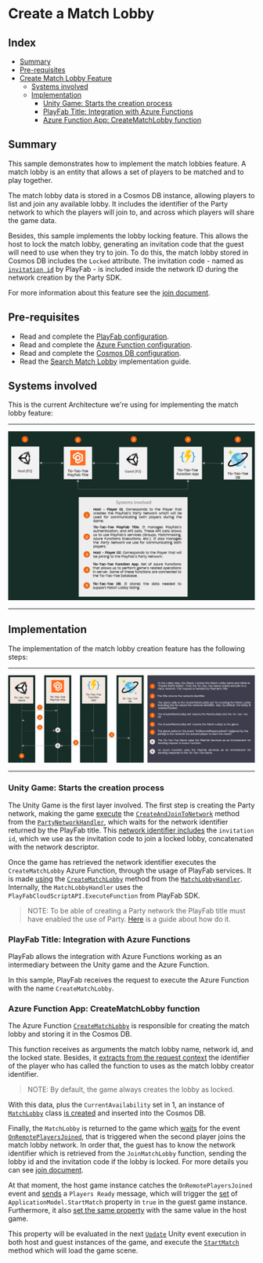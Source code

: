# Create a Match Lobby

## Index

- [Summary][summary]
- [Pre-requisites][prerequisites]
- [Create Match Lobby Feature][create-match-lobby-feature]
  - [Systems involved][systems-involved]
  - [Implementation][implementation]
    - [Unity Game: Starts the creation process][unity-game-starts-the-creation-process]
    - [PlayFab Title: Integration with Azure Functions][playfab-title-integration-with-azure-functions]
    - [Azure Function App: CreateMatchLobby function][azure-function-app-creatematchlobby-function]

## Summary

This sample demonstrates how to implement the match lobbies feature. A match lobby is an entity that allows a set of players to be matched and to play together.

The match lobby data is stored in a Cosmos DB instance, allowing players to list and join any available lobby. It includes the identifier of the Party network to which the players will join to, and across which players will share the game data.

Besides, this sample implements the lobby locking feature. This allows the host to lock the match lobby, generating an invitation code that the guest will need to use when they try to join. To do this, the match lobby stored in Cosmos DB includes the `Locked` attribute. The invitation code - named as [`invitation id`][pf-validation-id] by PlayFab - is included inside the network ID during the network creation by the Party SDK.

For more information about this feature see the [join document][join-to-the-match-lobby].

## Pre-requisites

- Read and complete the [PlayFab configuration][playfab-config-readme].
- Read and complete the [Azure Function configuration][azure-function-config-readme].
- Read and complete the [Cosmos DB configuration][cosmos-db-config-readme].
- Read the [Search Match Lobby][search-match-lobby-readme] implementation guide.

## Systems involved

This is the current Architecture we're using for implementing the match lobby feature:

---

![High-level architecture](./document-assets/high-level-architecture.png)

---

## Implementation

The implementation of the match lobby creation feature has the following steps:

---

![Match Lobby Creation](./document-assets/images/diagrams/match-lobby-creation.png)

---

### Unity Game: Starts the creation process

The Unity Game is the first layer involved. The first step is creating the Party network, making the game [execute][lobby-create-group-create-and-join-to-network] the [`CreateAndJoinToNetwork`][pnh-create-and-join-to-network] method from the [`PartyNetworkHandler`][pnh], which waits for the network identifier returned by the PlayFab title. This [network identifier includes][pf-network-identifier-composition] the `invitation id`, which we use as the invitation code to join a locked lobby, concatenated with the network descriptor.

Once the game has retrieved the network identifier executes the `CreateMatchLobby` Azure Function, through the usage of PlayFab services. It is made [using][lobby-create-group-create-match-lobby] the [`CreateMatchLobby`][mlh-create-match-lobby] method from the [`MatchLobbyHandler`][mlh]. Internally, the `MatchLobbyHandler` uses the `PlayFabCloudScriptAPI.ExecuteFunction` from PlayFab SDK.

> NOTE: To be able of creating a Party network the PlayFab title must have enabled the use of Party. [Here][pf-enable-party] is a guide about how do it.

### PlayFab Title: Integration with Azure Functions

PlayFab allows the integration with Azure Functions working as an intermediary between the Unity game and the Azure Function.

In this sample, PlayFab receives the request to execute the Azure Function with the name `CreateMatchLobby`.

### Azure Function App: CreateMatchLobby function

The Azure Function [`CreateMatchLobby`][create-match-lobby] is responsible for creating the match lobby and storing it in the Cosmos DB.

This function receives as arguments the match lobby name, network id, and the locked state. Besides, it [extracts from the request context][create-match-lobby-extract-creator-id] the identifier of the player who has called the function to uses as the match lobby creator identifier.

> NOTE: By default, the game always creates the lobby as locked.

With this data, plus the `CurrentAvailability` set in 1, an instance of [`MatchLobby`][azf-match-lobby-class] class [is created][mlu-create-match-lobby] and inserted into the Cosmos DB.

Finally, the `MatchLobby` is returned to the game which [waits][lobby-catch-onremoteplayerjoined-event] for the event [`OnRemotePlayersJoined`][pf-onremoteplayerjoined-event], that is triggered when the second player joins the match lobby network. In order that, the guest has to know the network identifier which is retrieved from the `JoinMatchLobby` function, sending the lobby id and the invitation code if the lobby is locked. For more details you can see [join document][join-to-the-match-lobby].

At that moment, the host game instance catches the `OnRemotePlayersJoined` event and [sends][lobby-catch-onremoteplayerjoined-event-send-message] a `Players Ready` message, which will trigger the [set][lobby-set-startmatch-at-players-ready-event] of `ApplicationModel.StartMatch` property in `true` in the guest game instance. Furthermore, it also [set the same property][lobby-catch-onremoteplayerjoined-event-set-startmatch] with the same value in the host game.

This property will be evaluated in the next [`Update`][unity-event-update] Unity event execution in both host and guest instances of the game, and execute the [`StartMatch`][lobby-start-match] method which will load the game scene.

<!-- Index Links -->

[summary]: #summary
[prerequisites]: #pre-requisites
[create-match-lobby-feature]: #create-match-lobby-feature
[systems-involved]: #systems-involved
[implementation]: #implementation
[unity-game-starts-the-creation-process]: #unity-game-starts-the-creation-process
[playfab-title-integration-with-azure-functions]: #playfab-title-integration-with-azure-functions
[azure-function-app-creatematchlobby-function]: #azure-function-app-creatematchlobby-function

<!-- Auto reference -->

[unity-game-calls-to-the-creatematchlobby-function]: #unity-game-calls-to-the-creatematchlobby-function
[azure-function-app-creatematchlobby-function]: #azure-function-app-creatematchlobby-function

<!-- READMEs -->

[search-match-lobby-readme]: ./search-match-lobby.md
[playfab-config-readme]: ./TicTacToe/README.md
[azure-function-config-readme]: ./AzureFunctions/README.md
[cosmos-db-config-readme]: ./AzureFunctions/cosmos-db-configuration.md
[start-match-readme]: ./start-match.md
[join-to-the-match-lobby]: ./join-to-the-match-lobby.md

<!-- AZURE FUNCTIONS -->
[create-match-lobby]: ./AzureFunctions/TicTacToeFunctions/Functions/CreateMatchLobby.cs
[create-match-lobby-extract-creator-id]: ./AzureFunctions/TicTacToeFunctions/Functions/CreateMatchLobby.cs#L25
[azf-match-lobby-class]: ./AzureFunctions/TicTacToeFunctions/Models/MatchLobby.cs
[mlu-create-match-lobby]: ./AzureFunctions/TicTacToeFunctions/Util/MatchlobbyUtil.cs#L18

<!-- Game -->

[lobby-start-match]: ./TicTacToe/Assets/Scripts/Lobby.cs#L295
[lobby-create-group-create-and-join-to-network]: ./TicTacToe/Assets/Scripts/Lobby.cs#L350
[lobby-create-group-create-match-lobby]: ./TicTacToe/Assets/Scripts/Lobby.cs#L359
[lobby-catch-onremoteplayerjoined-event]: ./TicTacToe/Assets/Scripts/Lobby.cs#L530
[lobby-catch-onremoteplayerjoined-event-send-message]: ./TicTacToe/Assets/Scripts/Lobby.cs#L546
[lobby-catch-onremoteplayerjoined-event-set-startmatch]: ./TicTacToe/Assets/Scripts/Lobby.cs#L544
[lobby-set-startmatch-at-players-ready-event]: ./TicTacToe/Assets/Scripts/Lobby.cs#L569
[pnh]: ./TicTacToe/Assets/Scripts/Handlers/PartyNetworkHandler.cs
[pnh-create-and-join-to-network]: ./TicTacToe/Assets/Scripts/Handlers/PartyNetworkHandler.cs#L49
[mlh]: ./TicTacToe/Assets/Scripts/Handlers/MatchlobbyHandler.cs
[mlh-create-match-lobby]: ./TicTacToe/Assets/Scripts/Handlers/MatchlobbyHandler.cs#L53

<!-- PlayFab References -->

[pf-enable-party]: https://docs.microsoft.com/gaming/playfab/features/multiplayer/networking/enable-party
[pf-onremoteplayerjoined-event]: https://docs.microsoft.com/gaming/playfab/features/multiplayer/networking/reference/unity-party-api/classes/playfabmultiplayermanager/events/partyunityonremoteplayerjoined
[pf-validation-id]: https://docs.microsoft.com/gaming/playfab/features/multiplayer/networking/concepts-invitations-security-model#identifiers
[pf-network-identifier-composition]: https://docs.microsoft.com/gaming/playfab/features/multiplayer/networking/concepts-discovery#advertising-a-network

<!-- Unity -->

[unity-event-update]: https://docs.unity3d.com/ScriptReference/MonoBehaviour.Update.html
